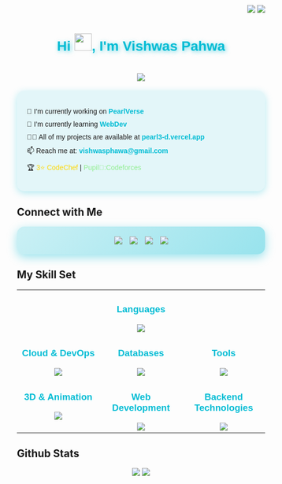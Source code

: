 <div align="right" style="margin-top: -40px;">
    <img src="https://komarev.com/ghpvc/?username=scorchedpearl&label=Visitors&color=00bcd4&style=flat-square">
    <img src="https://img.shields.io/github/followers/scorchedpearl.svg?style=social&label=Follow&color=00bcd4">
</div>
<h1 align="center" style="color: #00bcd4; text-shadow: 2px 2px 10px rgba(0, 188, 212, 0.6); font-family: 'Poppins', sans-serif;">
    Hi <img width="35" src="https://raw.githubusercontent.com/nixin72/nixin72/master/wave.gif">, I'm Vishwas Pahwa
</h1>



<h1 align="center" style="font-family: 'Poppins', sans-serif;">
    <img src="https://readme-typing-svg.herokuapp.com/?lines=A+passionate+Student+from+India;Web+Developer;Currently+learning+WebDev&center=true&size=20&color=00bcd4&font-family=Poppins">
</h1>

<div style="background: rgba(0, 188, 212, 0.1); border-radius: 15px; padding: 20px; box-shadow: 0 4px 15px rgba(0, 188, 212, 0.3); font-family: 'Poppins', sans-serif;">
<ul style="list-style-type: none; padding-left: 0;">
    <li style="margin-bottom: 10px;">🔭 I’m currently working on <a href="https://github.com/ScorchedPearl/PearlVerse" style="color: #00bcd4; text-decoration: none; font-weight: bold;">PearlVerse</a></li>
    <li style="margin-bottom: 10px;">🌱 I’m currently learning <strong style="color: #00bcd4;">WebDev</strong></li>
    <li style="margin-bottom: 10px;">👨‍💻 All of my projects are available at <a href="https://pearl3-d.vercel.app" style="color: #00bcd4; text-decoration: none; font-weight: bold;">pearl3-d.vercel.app</a></li>
    <li style="margin-bottom: 10px;">📫 Reach me at: <strong style="color: #00bcd4;">vishwasphawa@gmail.com</strong></li>
    <li style="margin-bottom: 10px;">🏆 <span style="color: gold;">3⭐ CodeChef</span> | <span style="color: lightgreen;">Pupil💚:Codeforces</span></li>
</ul>
</div>

## Connect with Me  
<div align="center" style="display: flex; justify-content: center; flex-wrap: wrap; gap: 15px; padding: 20px; border-radius: 15px; background: linear-gradient(135deg, rgba(0, 188, 212, 0.2), rgba(0, 188, 212, 0.4)); box-shadow: 0 6px 20px rgba(0, 188, 212, 0.4);">
    <a href="https://linkedin.com/in/vishwas-pahwa-694928328" target="_blank">
        <img src="https://img.shields.io/badge/LinkedIn-00bcd4?style=for-the-badge&logo=linkedin&logoColor=white" />
    </a>
    <a href="https://instagram.com/vishwas.16_0" target="_blank">
        <img src="https://img.shields.io/badge/Instagram-00bcd4?style=for-the-badge&logo=instagram&logoColor=white" />
    </a>
    <a href="mailto:vishwasphawa@gmail.com">
        <img src="https://img.shields.io/badge/Email-00bcd4?style=for-the-badge&logo=gmail&logoColor=white" />
    </a>
    <a href="https://github.com/ScorchedPearl" target="_blank">
        <img src="https://img.shields.io/badge/GitHub-00bcd4?style=for-the-badge&logo=github&logoColor=white" />
    </a>
</div>

## My Skill Set
<div align="center">
    <table style="width: 100%; text-align: center; border-spacing: 10px; font-family: 'Poppins', sans-serif;">
        <tr>
            <td valign="top" width="30%" colspan="3">
                <h3 style="color: #00bcd4;">Languages</h3>
                <img src="https://skillicons.dev/icons?i=c,cpp,python,js,ts,html,css,dart" />
            </td>
        </tr>
        <tr>
            <td valign="top" width="30%">
                <h3 style="color: #00bcd4;">Cloud & DevOps</h3>
                <img src="https://skillicons.dev/icons?i=aws,vercel" />
            </td>
            <td valign="top" width="30%">
                <h3 style="color: #00bcd4;">Databases</h3>
                <img src="https://skillicons.dev/icons?i=mongodb,postgresql,redis,supabase,prisma" />
            </td>
            <td valign="top" width="30%">
                <h3 style="color: #00bcd4;">Tools</h3>
                <img src="https://skillicons.dev/icons?i=postman,vite,redux,pnpm,yarn" />
            </td>
        </tr>
        <tr>
            <td valign="top" width="30%">
                <h3 style="color: #00bcd4;">3D & Animation</h3>
                <img src="https://skillicons.dev/icons?i=threejs,p5js" />
            </td>
            <td valign="top" width="30%">
                <h3 style="color: #00bcd4;">Web Development</h3>
                <img src="https://skillicons.dev/icons?i=react,nextjs,tailwind,figma" />
            </td>
            <td valign="top" width="30%">
                <h3 style="color: #00bcd4;">Backend Technologies</h3>
                <img src="https://skillicons.dev/icons?i=nodejs,express,graphql,websocket" />
            </td>
        </tr>
    </table>
</div>

## Github Stats
<div align="center">
    <img src="https://github-readme-stats.vercel.app/api?username=scorchedpearl&show_icons=true&theme=radical" />
    <img src="https://github-readme-streak-stats.herokuapp.com/?user=scorchedpearl&theme=radical" />
</div>
